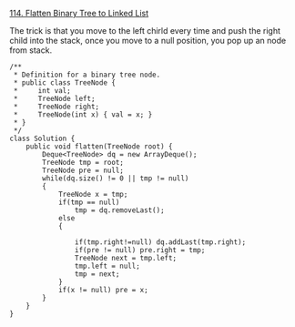 [114. Flatten Binary Tree to Linked List](https://leetcode.com/problems/flatten-binary-tree-to-linked-list/)

The trick is that you move to the left chirld every time and push the right child into the stack, once you move to a null position, you pop up an node from stack.

```
/**
 * Definition for a binary tree node.
 * public class TreeNode {
 *     int val;
 *     TreeNode left;
 *     TreeNode right;
 *     TreeNode(int x) { val = x; }
 * }
 */
class Solution {
    public void flatten(TreeNode root) {
        Deque<TreeNode> dq = new ArrayDeque();
        TreeNode tmp = root;
        TreeNode pre = null;
        while(dq.size() != 0 || tmp != null)
        {
            TreeNode x = tmp;
            if(tmp == null) 
                tmp = dq.removeLast();
            else
            {
                
                if(tmp.right!=null) dq.addLast(tmp.right);
                if(pre != null) pre.right = tmp;
                TreeNode next = tmp.left;
                tmp.left = null;
                tmp = next;
            }
            if(x != null) pre = x;
        }
    }
}
```
